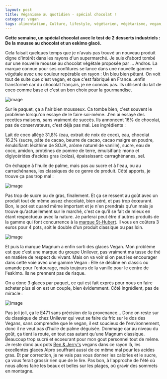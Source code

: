 ```yaml
---
layout: post
title: Véganisme au quotidien - spécial chocolat !
category: vegan
tags: alimentation, Culture, lifestyle, végétarien, végétarisme, vegan, veganisme
---
```

**Cette semaine, un spécial chocolat avec le test de 2 desserts industriels : De la mousse au chocolat et un eskimo glacé.**

Cela faisait quelques temps que je n'avais pas trouvé un nouveau produit digne d'intérêt dans les rayons d'un supermarché. Je suis d'abord tombé sur une nouvelle mousse au chocolat végétale proposée par ... Andros. La marque connue pour ses confitures se lance dans une nouvelle gamme végétale avec une couleur repérable en rayon : Un bleu bien pêtant. On voit tout de suite que c'est vegan, et que c'est fabriqué en France...enfin transformé car du chocolat français, je ne connais pas. Ils utilisent du lait de coco comme base et c'est un bon choix pour la gourmandise. 

![image](https://cheziceman.files.wordpress.com/2019/05/androsmousse.png)

Sur le paquet, ça a l'air bien mousseux. Ca tombe bien, c'est souvent le problème lorsqu'on essaye de le faire soi-même. J'en ai essayé des recettes maisons, sans vraiment de succès. Ils annoncent 16% de chocolat, pas de conservateurs, c'est déjà pas mal. Les ingrédients : 

Lait de coco allégé 31,8% (eau, extrait de noix de coco), eau, chocolat 16.2% (sucre, pâte de cacao, beurre de cacao, cacao maigre en poudre, émulsifiant: lécithine de SOJA, arôme naturel de vanille), sucre, eau de coco, amidon, protéines de pomme de terre, émulsifiant: mono et diglycérides d’acides gras (colza), épaississant: carraghénanes, sel.

On échappe à l'huile de palme, mais pas au sucre et à l'eau, ou au carrachénanes, les classiques de ce genre de produit. Côté apports, je trouve ça pas trop mal : 

![image](https://cheziceman.files.wordpress.com/2019/05/mousseapports.png)

Pas trop de sucre ou de gras, finalement. Et ça se ressent au goût avec un produit tout de même assez chocolaté, bien aéré, et pas trop écœurant. Bon, le pot est quand même important et je n'en prendrais qu'un mais je trouve qu'actuellement sur le marché, c'est ce qu'il se fait de mieux en étant respectueux avec la nature. Je parlerai peut être d'autres produits de la gamme qui font concurrence à la <a href="https://cheziceman.wordpress.com/2018/07/12/veganisme-au-quotidien-le-soja-liegeois/">marque St-Hubert</a>. Il vous en coûtera 3 euros pour 4 pots, soit le double d'un produit classique ou pas loin. 

![image](https://cheziceman.files.wordpress.com/2019/05/magnumvegan.jpg)

Et puis la marque Magnum a enfin sorti des glaces Vegan. Mon problème est que c'est une marque du groupe Unilever, pas vraiment ma tasse de thé en matière de respect du vivant. Mais on va voir si on peut les encourager dans cette voie avec une gamme Vegan : Elle se décline en classic ou amande pour l'entourage, mais toujours de la vanille pour le centre de l'eskimo. Ils ne prennent pas de risque.

On a donc 3 glaces par paquet, ce qui est fait exprès pour nous en faire acheter plus si on est un couple, bien évidemment. Côté ingrédient, pas de miracle : 

![image](https://cheziceman.files.wordpress.com/2019/05/magnumingredient.png)

Pas joli joli, ça le E471 sans précision de la provenance... Donc on reste sur du classique de chez Unilever qui veut se faire du fric sur le dos des Vegans, sans comprendre que le vegan, il est soucieux de l'environnement, donc il ne veut pas d'huile de palme déguisée. Dommage car au niveau du goût, ça tient la route, en tout cas autant qu'une Magnum classique. Beaucoup trop sucré et ecoeurant pour mon gout personnel tout de même. Je reste donc aux pots <a href="https://cheziceman.wordpress.com/2018/08/21/veganisme-au-quotidien-ben-et-jerrys-passe-au-vegan/">Ben &amp; Jerry's</a> vegans dans ce rayon là, les excellentes glaces Alpro souffrant aussi de ce même mal pour les acides gras. Et par correction, je ne vais pas vous donner les calories et le sucre, ça vous ferait grossir rien que de le lire. Pas bon, à l'approche de l'été où nous allons faire les beaux et belles sur les plages, où gravir des sommets en montagne.
